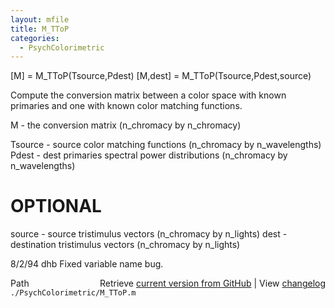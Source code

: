 ```yaml
---
layout: mfile
title: M_TToP
categories:
  - PsychColorimetric
---
```


\[M\] = M\_TToP\(Tsource,Pdest\)
\[M,dest\] = M\_TToP\(Tsource,Pdest,source\)

Compute the conversion matrix between a color
space with known primaries and one with known
color matching functions.

M \- the conversion matrix
 \(n\_chromacy by n\_chromacy\)

Tsource \- source color matching functions
 \(n\_chromacy by n\_wavelengths\)
Pdest \- dest primaries spectral power distributions
 \(n\_chromacy by n\_wavelengths\)

# OPTIONAL
source \- source tristimulus vectors
 \(n\_chromacy by n\_lights\)
dest \- destination tristimulus vectors
 \(n\_chromacy by n\_lights\)

8/2/94      dhb     Fixed variable name bug.


<div class="code_header" style="text-align:right;">
  <span style="float:left;">Path&nbsp;&nbsp;</span> <span class="counter">Retrieve <a href=
  "https://raw.github.com/Psychtoolbox-3/Psychtoolbox-3/beta/./PsychColorimetric/M_TToP.m">current version from GitHub</a> | View <a href=
  "https://github.com/Psychtoolbox-3/Psychtoolbox-3/commits/beta/./PsychColorimetric/M_TToP.m">changelog</a></span>
</div>
<div class="code">
  <code>./PsychColorimetric/M_TToP.m</code>
</div>
